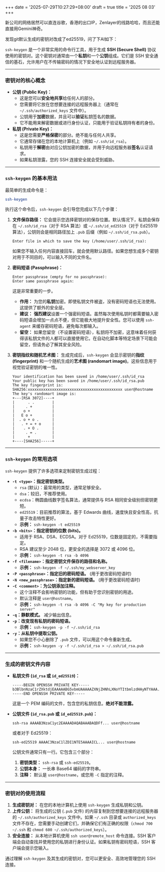 +++
date = '2025-07-29T10:27:29+08:00'
draft = true
title = '2025 08 03'
+++

新公司的网络居然可以直连谷歌，香港的出口IP，Zenlayer的线路哈哈，而且还能直接用Gemini神奇。

发现git默认生成的密钥对改成了ed25519，问了下AI如下：

`ssh-keygen` 是一个非常实用的命令行工具，用于生成 **SSH (Secure Shell)** 协议使用的密钥对。这个密钥对通常由一个**私钥**和一个**公钥**组成。它们是 SSH 安全通信的基石，允许用户在不传输密码的情况下安全地认证到远程服务器。

-----

### 密钥对的核心概念

  * **公钥 (Public Key)：**
      * 这是您可以**安全地共享**给任何人的部分。
      * 您需要将它放在您想要连接的远程服务器上（通常在 `~/.ssh/authorized_keys` 文件中）。
      * 公钥用于**加密**数据，并且可以**验证**私钥签名的数据。
      * 它不能用来解密数据或进行身份认证，只能用于验证私钥持有者的身份。
  * **私钥 (Private Key)：**
      * 这是您需要**严格保密**的部分。绝不能与任何人共享。
      * 它通常存储在您的本地计算机上（例如 `~/.ssh/id_rsa`）。
      * 私钥用于**解密**由对应公钥加密的数据，并用于向远程服务器**签名**认证请求。
      * 如果私钥泄露，您的 SSH 连接安全就会受到威胁。

-----

### `ssh-keygen` 的基本用法

最简单的生成命令是：

```bash
ssh-keygen
```

执行这个命令后，`ssh-keygen` 会引导您完成以下几个步骤：

1.  **文件保存路径：** 它会提示您选择密钥对的保存位置。默认情况下，私钥会保存在 `~/.ssh/id_rsa`（对于 RSA 算法）或 `~/.ssh/id_ed25519`（对于 Ed25519 算法），公钥则会是相同路径加上 `.pub` 后缀（例如 `~/.ssh/id_rsa.pub`）。

    ```
    Enter file in which to save the key (/home/user/.ssh/id_rsa):
    ```

    如果您不输入任何内容直接回车，就会使用默认路径。如果您想生成多个密钥对用于不同目的，可以输入不同的文件名。

2.  **密码短语 (Passphrase)：**

    ```
    Enter passphrase (empty for no passphrase):
    Enter same passphrase again:
    ```

    这是非常重要的一步。

      * **作用：** 为您的**私钥**加密。即使私钥文件被盗，没有密码短语也无法使用。这提供了额外的安全层。
      * **建议：** **强烈建议**设置一个强密码短语。虽然每次使用私钥时都需要输入密码短语会增加一点点不便，但它能极大地提升安全性。您可以使用 `ssh-agent` 来缓存密码短语，避免每次都输入。
      * **留空：** 如果您留空（不设置密码短语），私钥将不加密，这意味着任何获得该私钥文件的人都可以直接使用它。在自动化脚本等特定场景下可能会留空，但请务必了解其安全风险。

3.  **密钥指纹和随机艺术图：**
    生成完成后，`ssh-keygen` 会显示密钥的**指纹 (fingerprint)** 和一个随机生成的**艺术图 (randomart image)**。这些信息用于视觉验证密钥的唯一性。

    ```
    Your identification has been saved in /home/user/.ssh/id_rsa
    Your public key has been saved in /home/user/.ssh/id_rsa.pub
    The key fingerprint is:
    SHA256:xxxxxxxxxxxxxxxxxxxxxxxxxxxxxxxxxxxxxxxxxxx user@hostname
    The key's randomart image is:
    +---[RSA 3072]----+
    |      . .        |
    |     . +         |
    |    o +          |
    |   E o +         |
    |  . o + o .      |
    |   . + = + o     |
    |    . + O .      |
    |     . = .       |
    |      +          |
    +----[SHA256]-----+
    ```

-----

### `ssh-keygen` 的常用选项

`ssh-keygen` 提供了许多选项来定制密钥生成过程：

  * **`-t <type>`：指定密钥类型。**
      * `rsa` (默认)：最常用的类型，通常足够安全。
      * `dsa`：较旧，不推荐使用。
      * `ecdsa`：椭圆曲线数字签名算法，通常提供与 RSA 相同安全级别但密钥更短。
      * `ed25519`：目前推荐的算法，基于 Edwards 曲线，速度快且安全性高，抗量子攻击特性更好。
      * **示例：** `ssh-keygen -t ed25519`
  * **`-b <bits>`：指定密钥的位数 (bits)。**
      * 适用于 RSA、DSA、ECDSA。对于 Ed25519，位数是固定的，不需要指定。
      * RSA 建议至少 2048 位，更安全的选择是 3072 或 4096 位。
      * **示例：** `ssh-keygen -t rsa -b 4096`
  * **`-f <filename>`：指定密钥文件保存的路径和名称。**
      * **示例：** `ssh-keygen -f ~/.ssh/my_webserver_key`
  * **`-P <passphrase>`：指定旧的密码短语。** (用于更改密码短语时)
  * **`-N <new_passphrase>`：指定新的密码短语。** (用于更改密码短语时)
  * **`-C <comment>`：为公钥添加注释。**
      * 这个注释不会影响密钥的功能，但有助于您识别密钥的用途。
      * 默认注释是 `user@hostname`。
      * **示例：** `ssh-keygen -t rsa -b 4096 -C "My key for production server"`
  * **`-q`：静默模式。** 减少输出信息。
  * **`-p`：改变现有私钥的密码短语。**
      * **示例：** `ssh-keygen -p -f ~/.ssh/id_rsa`
  * **`-y`：从私钥中提取公钥。**
      * 如果您不小心删除了 `.pub` 文件，可以用这个命令重新生成。
      * **示例：** `ssh-keygen -y -f ~/.ssh/id_rsa > ~/.ssh/id_rsa.pub`

-----

### 生成的密钥文件内容

  * **私钥文件 (`id_rsa` 或 `id_ed25519`)：**

    ```
    -----BEGIN OPENSSH PRIVATE KEY-----
    b3BlbnNzaC1rZXktdjEAAAAABG5vbmUAAAAAZXNjZHNhLXNoYTItbmlzdHAyNTYAAA...
    -----END OPENSSH PRIVATE KEY-----
    ```

    这是一个 PEM 编码的文件，包含您的私钥信息。**绝对不能泄露。**

  * **公钥文件 (`id_rsa.pub` 或 `id_ed25519.pub`)：**

    ```
    ssh-rsa AAAAB3NzaC1yc2EAAAADAQABAAABAQDFf... user@hostname
    ```

    或者对于 Ed25519：

    ```
    ssh-ed25519 AAAAC3NzaC1lZDI1NTE5AAAAICL... user@hostname
    ```

    公钥文件通常只有一行。它包含三个部分：

    1.  **密钥类型：** `ssh-rsa` 或 `ssh-ed25519`。
    2.  **公钥本身：** 一长串 Base64 编码的字符串。
    3.  **注释：** 默认是 `user@hostname`，或您用 `-C` 指定的注释。

-----

### 密钥对的使用流程

1.  **生成密钥对：** 在您的本地计算机上使用 `ssh-keygen` 生成私钥和公钥。
2.  **上传公钥：** 将生成的公钥 (`.pub` 文件) 的内容复制到您想要连接的远程服务器的 `~/.ssh/authorized_keys` 文件中。如果 `~/.ssh` 目录或 `authorized_keys` 文件不存在，您需要手动创建它们，并确保它们有正确的权限（`chmod 700 ~/.ssh` 和 `chmod 600 ~/.ssh/authorized_keys`）。
3.  **安全连接：** 从本地计算机使用 `ssh user@remote_host` 命令连接。SSH 客户端会自动查找并使用您的私钥进行身份认证。如果私钥有密码短语，SSH 客户端会提示您输入。

通过理解 `ssh-keygen` 及其生成的密钥对，您可以更安全、高效地管理您的 SSH 连接。